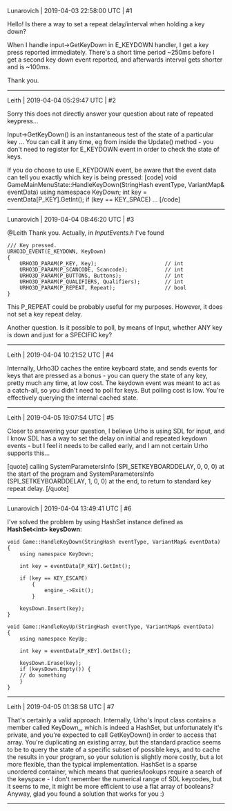 Lunarovich | 2019-04-03 22:58:00 UTC | #1

Hello! Is there a way to set a repeat delay/interval when holding a key down?

When I handle input->GetKeyDown in E_KEYDOWN handler, I get a key press reported immediately. There's a short time period ~250ms before I get a second key down event reported, and afterwards interval gets shorter and is ~100ms.

Thank you.

-------------------------

Leith | 2019-04-04 05:29:47 UTC | #2

Sorry this does not directly answer your question about rate of repeated keypress...

Input->GetKeyDown() is an instantaneous test of the state of a particular key ... You can call it any time, eg from inside the Update() method - you don't need to register for E_KEYDOWN event in order to check the state of keys.

If you do choose to use E_KEYDOWN event, be aware that the event data can tell you exactly which key is being pressed:
[code]
void GameMainMenuState::HandleKeyDown(StringHash eventType, VariantMap& eventData)
 using namespace KeyDown;
            int key = eventData[P_KEY].GetInt();
            if (key == KEY_SPACE)
            ...
[/code]

-------------------------

Lunarovich | 2019-04-04 08:46:20 UTC | #3

 @Leith Thank you. Actually, in *InputEvents.h* I've found 

    /// Key pressed.
    URHO3D_EVENT(E_KEYDOWN, KeyDown)
    {
        URHO3D_PARAM(P_KEY, Key);                      // int
        URHO3D_PARAM(P_SCANCODE, Scancode);            // int
        URHO3D_PARAM(P_BUTTONS, Buttons);              // int
        URHO3D_PARAM(P_QUALIFIERS, Qualifiers);        // int
        URHO3D_PARAM(P_REPEAT, Repeat);                // bool
    }

This P_REPEAT could be probably useful for my purposes. However, it does not set a key repeat delay.

Another question. Is it possible to poll, by means of Input, whether ANY key is down and just for a SPECIFIC key?

-------------------------

Leith | 2019-04-04 10:21:52 UTC | #4

Internally, Urho3D caches the entire keyboard state, and sends events for keys that are pressed as a bonus - you can query the state of any key, pretty much any time, at low cost. The keydown event was meant to act as a catch-all, so you didn't need to poll for keys. But polling cost is low. You're effectively querying the internal cached state.

-------------------------

Leith | 2019-04-05 19:07:54 UTC | #5

Closer to answering your question, I believe Urho is using SDL for input, and I know SDL has a way to set the delay on initial and repeated keydown events - but I feel it needs to be called early, and I am not certain Urho supports this...

[quote]
 calling SystemParametersInfo (SPI_SETKEYBOARDDELAY, 0, 0, 0) at the start of the program and SystemParametersInfo (SPI_SETKEYBOARDDELAY, 1, 0, 0) at the end, to return to standard key repeat delay.
[/quote]

-------------------------

Lunarovich | 2019-04-04 13:49:41 UTC | #6

I've solved the problem by using HashSet instance defined as **HashSet\<int> keysDown**:

    void Game::HandleKeyDown(StringHash eventType, VariantMap& eventData)
    {
        using namespace KeyDown;

        int key = eventData[P_KEY].GetInt();

        if (key == KEY_ESCAPE)
            {
                engine_->Exit();
            }

        keysDown.Insert(key);
    }

    void Game::HandleKeyUp(StringHash eventType, VariantMap& eventData)
    {
        using namespace KeyUp;

        int key = eventData[P_KEY].GetInt();

        keysDown.Erase(key);
        if (keysDown.Empty()) {
        // do something
        }
    }

-------------------------

Leith | 2019-04-05 01:38:58 UTC | #7

That's certainly a valid approach. Internally, Urho's Input class contains a member called KeyDown_, which is indeed a HashSet<int>, but unfortunately it's private, and you're expected to call GetKeyDown() in order to access that array. You're duplicating an existing array, but the standard practice seems to be to query the state of a specific subset of possible keys, and to cache the results in your program, so your solution is slightly more costly, but a lot more flexible, than the typical implementation.
HashSet is a sparse unordered container, which means that queries/lookups require a search of the keyspace - I don't remember the numerical range of SDL keycodes, but it seems to me, it might be more efficient to use a flat array of booleans? Anyway, glad you found a solution that works for you :)

-------------------------

